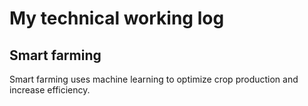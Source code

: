 # My technical working log
## Smart farming
Smart farming uses machine learning to optimize crop production and increase efficiency.
